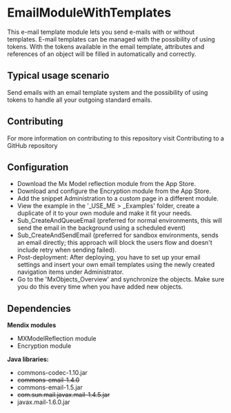 # EmailModuleWithTemplates
This e-mail template module lets you send e-mails with or without templates. E-mail templates can be managed with the possibility of using tokens. With the tokens available in the email template, attributes and references of an object will be filled in automatically and correctly.

## Typical usage scenario
Send emails with an email template system and the possibility of using tokens to handle all your outgoing standard emails.

## Contributing
For more information on contributing to this repository visit Contributing to a GitHub repository

## Configuration
- Download the Mx Model reflection module from the App Store.
- Download and configure the Encryption module from the App Store.
- Add the snippet Administration to a custom page in a different module.
- View the example in the '_USE_ME > _Examples' folder, create a duplicate of it to your own module and make it fit your needs.
- Sub_CreateAndQueueEmail (preferred for normal environments, this will send the email in the background using a scheduled event)
- Sub_CreateAndSendEmail (preferred for sandbox environments, sends an email directly; this approach will block the users flow and doesn't include retry when sending failed).
- Post-deployment: After deploying, you have to set up your email settings and insert your own email templates using the newly created navigation items under Administrator.
- Go to the 'MxObjects_Overview' and synchronize the objects. Make sure you do this every time when you have added new objects.
 
## Dependencies

**Mendix modules**
- MXModelReflection module
- Encryption module

**Java libraries:**
- commons-codec-1.10.jar
- ~~commons-email-1.4.0~~
- commons-email-1.5.jar
- ~~com.sun.mail.javax.mail-1.4.5.jar~~
- javax.mail-1.6.0.jar
